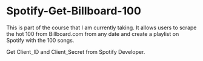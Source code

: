 # Spotify-Get-Billboard-100
This is part of the course that I am currently taking. It allows users to scrape the hot 100 from Billboard.com from any date and create a playlist on Spotify with the 100 songs.

Get Client_ID and Client_Secret from Spotify Developer.
